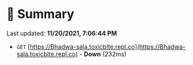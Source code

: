 # 📖 Summary
Last updated: **11/20/2021, 7:06:44 PM**

- `GET` [https://Bhadwa-sala.toxicblte.repl.co](https://Bhadwa-sala.toxicblte.repl.co) - **Down** (232ms)

